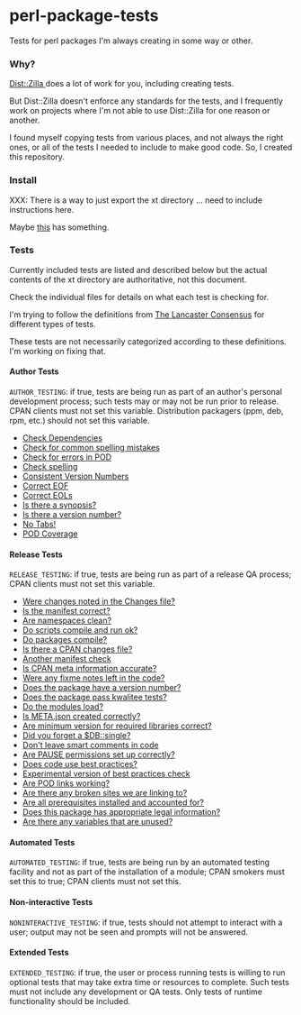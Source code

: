 # perl-package-tests
Tests for perl packages I'm always creating in some way or other.

### Why?
[ Dist::Zilla ](http://dzil.org/) does a lot of work for you, including creating
tests.

But Dist::Zilla doesn't enforce any standards for the tests, and I frequently
work on projects where I'm not able to use Dist::Zilla for one reason or
another.

I found myself copying tests from various places, and not always the right
ones, or all of the tests I needed to include to make good code. So, I created
this repository.

### Install
XXX: There is a way to just export the xt directory ... need to include
instructions here.

Maybe
[this](http://stackoverflow.com/questions/160608/do-a-git-export-like-svn-export)
has something.

### Tests
Currently included tests are listed and described below but the actual
contents of the xt directory are authoritative, not this document.

Check the individual files for details on what each test is checking for.

I'm trying to follow the definitions from [The Lancaster
Consensus](https://github.com/Perl-Toolchain-Gang/toolchain-site/blob/master/lancaster-consensus.md#environment-variables-for-testing-contexts)
for different types of tests.

These tests are not necessarily categorized according to these definitions. I'm working on fixing that.

#### Author Tests
`AUTHOR_TESTING`: if true, tests are being run as part of an author's personal
development process; such tests may or may not be run prior to release.  CPAN
clients must not set this variable.  Distribution packagers (ppm, deb, rpm,
etc.) should not set this variable.

* [Check Dependencies](xt/author/checkdeps.t)
* [Check for common spelling mistakes](xt/author/spelling_commonmistakes.t)
* [Check for errors in POD](xt/author/pod.t)
* [Check spelling](xt/author/spelling.t)
* [Consistent Version Numbers](xt/author/consistentversion.t)
* [Correct EOF](xt/author/eof.t)
* [Correct EOLs](xt/author/eol.t)
* [Is there a synopsis?](xt/author/synopsis.t)
* [Is there a version number?](xt/author/version.t)
* [No Tabs!](xt/author/notabs.t)
* [POD Coverage](xt/author/pod_coverage.t)

#### Release Tests

`RELEASE_TESTING`: if true, tests are being run as part of a release QA
process; CPAN clients must not set this variable.

* [Were changes noted in the Changes file?](xt/release/check-changes.t)
* [Is the manifest correct?](xt/release/check-manifest.t)
* [Are namespaces clean?](xt/release/clean_namespaces.t)
* [Do scripts compile and run ok?](xt/release/cmd.t)
* [Do packages compile?](xt/release/compile.t)
* [Is there a CPAN changes file?](xt/release/cpan-changes.t)
* [Another manifest check](xt/release/dist-manifest.t)
* [Is CPAN meta information accurate?](xt/release/distmeta.t)
* [Were any fixme notes left in the code?](xt/release/fixme.t)
* [Does the package have a version number?](xt/release/has-version.t)
* [Does the package pass kwalitee tests?](xt/release/kwalitee.t)
* [Do the modules load?](xt/release/load.t)
* [Is META.json created correctly?](xt/release/meta-json.t)
* [Are minimum version for required libraries correct?](xt/release/minimum-version.t)
* [Did you forget a $DB::single?](xt/release/nobreakpoints.t)
* [Don't leave smart comments in code](xt/release/no-smart-comments.t)
* [Are PAUSE permissions set up correctly?](xt/release/pause-permissions.t)
* [Does code use best practices?](xt/release/perlcritic.t)
* [Experimental version of best practices check](xt/release/perllint.t)
* [Are POD links working?](xt/release/pod-linkcheck.t)
* [Are there any broken sites we are linking to?](xt/release/pod-no404s.t)
* [Are all prerequisites installed and accounted for?](xt/release/prereq.t)
* [Does this package has appropriate legal information?](xt/release/test-legal.t)
* [Are there any variables that are unused?](xt/release/vars.t)

#### Automated Tests
`AUTOMATED_TESTING`: if true, tests are being run by an automated testing
facility and not as part of the installation of a module; CPAN smokers must
set this to true; CPAN clients must not set this.

#### Non-interactive Tests
`NONINTERACTIVE_TESTING`: if true, tests should not attempt to interact with
a user; output may not be seen and prompts will not be answered.

#### Extended Tests
`EXTENDED_TESTING`: if true, the user or process running tests is willing to
run optional tests that may take extra time or resources to complete.  Such
tests must not include any development or QA tests.  Only tests of runtime
functionality should be included.

